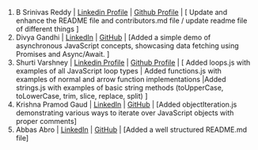  1. B Srinivas Reddy | [Linkedin Profile](https://www.linkedin.com/in/bsrinivasreddy) | [Github Profile](https://github.com/srinivasr) | [ Update and enhance the README file and contributors.md file / update readme file of different things ]
 2. Divya Gandhi | [LinkedIn](https://www.linkedin.com/in/divya-gandhi-) | [GitHub](https://github.com/Digaa2710) | [Added a simple demo of asynchronous JavaScript concepts, showcasing data fetching using Promises and Async/Await. ]
 3. Shurti Varshney | [Linkedin Profile](https://www.linkedin.com/in/shrutivarshney-tech) | [Github Profile](https://github.com/Shruti441) | [ Added loops.js with examples of all JavaScript loop types | Added functions.js with examples of normal and arrow function implementations |Added strings.js with examples of basic string methods (toUpperCase, toLowerCase, trim, slice, replace, split)
 ]
4. Krishna Pramod Gaud | [LinkedIn](https://www.linkedin.com/in/krishna-gaud-981522350) | [GitHub](https://github.com/krishnagaud6) | [Added objectIteration.js demonstrating various ways to iterate over JavaScript objects with proper comments]
5. Abbas Abro | [LinkedIn](https://www.linkedin.com/in/abro-abbas/) | [GitHub](https://github.com/abbasabro) | [Added a well structured README.md file]

